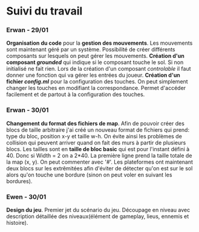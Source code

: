 # Suivi du travail

### Erwan - 29/01
**Organisation du code** pour la **gestion des mouvements**. Les mouvements sont maintenant géré par un système.
Possibilité de créer différents composants sur lesquels on peut gérer les mouvements.
**Création d'un composant *grounded*** qui indique si le composant touche le sol. Si non initialisé ne fait rien.
Lors de la création d'un composant *controlable* il faut donner une fonction qui va gérer les entrées du joueur.
**Création d'un fichier *config.ml*** pour la configuration des touches. On peut simplement changer les touches en modifiant la correspondance. Permet d'accéder facilement et de partout à la configuration des touches.

### Erwan - 30/01
**Changement du format des fichiers de map**. Afin de pouvoir créer des blocs de taille arbitraire j'ai créé un nouveau format de fichiers qui prend: type du bloc, position x-y et taille w-h. On évite ainsi les problèmes de collision qui peuvent arriver quand on fait des murs à partir de plusieurs blocs. Les tailles sont en **taille de bloc basic** qui est pour l'instant défini à 40. Donc si Width = 2 on a 2*40. La première ligne prend la taille totale de la map (x, y). On peut commenter avec '#'.
Les plateformes ont maintenant deux blocs sur les extrêmitées afin d'éviter de détecter qu'on est sur le sol alors qu'on touche une bordure (sinon on peut voler en suivant les bordures).

### Ewen - 30/01
**Design du jeu**. Premier jet du scénario du jeu. Découpage en niveau avec description détaillée des niveaux(élément de gameplay, lieus, ennemis et histoire).  
